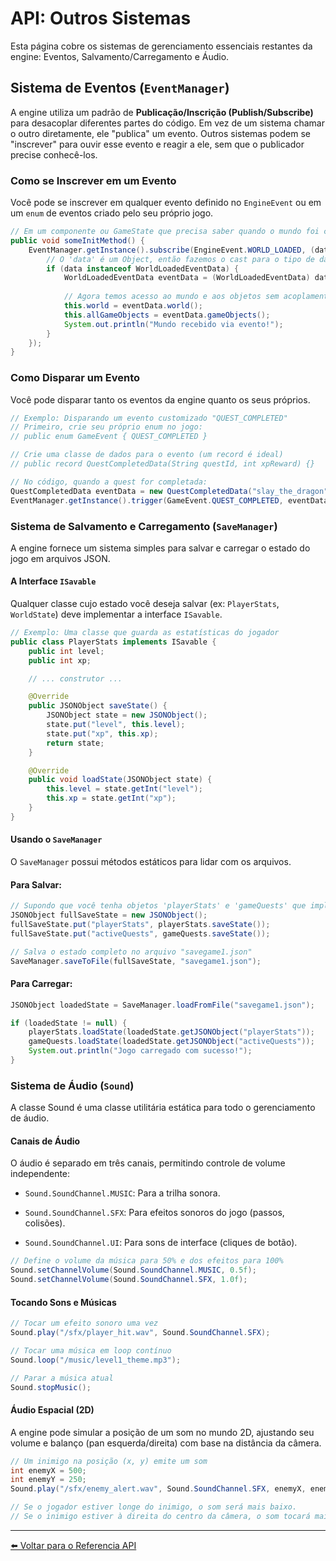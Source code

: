 # API: Outros Sistemas

Esta página cobre os sistemas de gerenciamento essenciais restantes da engine: Eventos, Salvamento/Carregamento e Áudio.

## Sistema de Eventos (`EventManager`)

A engine utiliza um padrão de **Publicação/Inscrição (Publish/Subscribe)** para desacoplar diferentes partes do código. Em vez de um sistema chamar o outro diretamente, ele "publica" um evento. Outros sistemas podem se "inscrever" para ouvir esse evento e reagir a ele, sem que o publicador precise conhecê-los.

### Como se Inscrever em um Evento

Você pode se inscrever em qualquer evento definido no `EngineEvent` ou em um `enum` de eventos criado pelo seu próprio jogo.

```java
// Em um componente ou GameState que precisa saber quando o mundo foi carregado.
public void someInitMethod() {
    EventManager.getInstance().subscribe(EngineEvent.WORLD_LOADED, (data) -> {
        // O 'data' é um Object, então fazemos o cast para o tipo de dado correto.
        if (data instanceof WorldLoadedEventData) {
            WorldLoadedEventData eventData = (WorldLoadedEventData) data;
            
            // Agora temos acesso ao mundo e aos objetos sem acoplamento direto!
            this.world = eventData.world();
            this.allGameObjects = eventData.gameObjects();
            System.out.println("Mundo recebido via evento!");
        }
    });
}
```
### Como Disparar um Evento
Você pode disparar tanto os eventos da engine quanto os seus próprios.
```java
// Exemplo: Disparando um evento customizado "QUEST_COMPLETED"
// Primeiro, crie seu próprio enum no jogo:
// public enum GameEvent { QUEST_COMPLETED }

// Crie uma classe de dados para o evento (um record é ideal)
// public record QuestCompletedData(String questId, int xpReward) {}

// No código, quando a quest for completada:
QuestCompletedData eventData = new QuestCompletedData("slay_the_dragon", 500);
EventManager.getInstance().trigger(GameEvent.QUEST_COMPLETED, eventData);
```
### Sistema de Salvamento e Carregamento (`SaveManager`)
A engine fornece um sistema simples para salvar e carregar o estado do jogo em arquivos JSON.

#### A Interface `ISavable`
Qualquer classe cujo estado você deseja salvar (ex: `PlayerStats`, `WorldState`) deve implementar a interface `ISavable`.
```java
// Exemplo: Uma classe que guarda as estatísticas do jogador
public class PlayerStats implements ISavable {
    public int level;
    public int xp;

    // ... construtor ...

    @Override
    public JSONObject saveState() {
        JSONObject state = new JSONObject();
        state.put("level", this.level);
        state.put("xp", this.xp);
        return state;
    }

    @Override
    public void loadState(JSONObject state) {
        this.level = state.getInt("level");
        this.xp = state.getInt("xp");
    }
}
```

#### Usando o `SaveManager`
O `SaveManager` possui métodos estáticos para lidar com os arquivos.

#### Para Salvar:
```java
// Supondo que você tenha objetos 'playerStats' e 'gameQuests' que implementam ISavable
JSONObject fullSaveState = new JSONObject();
fullSaveState.put("playerStats", playerStats.saveState());
fullSaveState.put("activeQuests", gameQuests.saveState());

// Salva o estado completo no arquivo "savegame1.json"
SaveManager.saveToFile(fullSaveState, "savegame1.json");
```

#### Para Carregar:
```java
JSONObject loadedState = SaveManager.loadFromFile("savegame1.json");

if (loadedState != null) {
    playerStats.loadState(loadedState.getJSONObject("playerStats"));
    gameQuests.loadState(loadedState.getJSONObject("activeQuests"));
    System.out.println("Jogo carregado com sucesso!");
}
```

### Sistema de Áudio (`Sound`)
A classe Sound é uma classe utilitária estática para todo o gerenciamento de áudio.

#### Canais de Áudio
O áudio é separado em três canais, permitindo controle de volume independente:

- `Sound.SoundChannel.MUSIC`: Para a trilha sonora.

- `Sound.SoundChannel.SFX`: Para efeitos sonoros do jogo (passos, colisões).

- `Sound.SoundChannel.UI`: Para sons de interface (cliques de botão).
```java
// Define o volume da música para 50% e dos efeitos para 100%
Sound.setChannelVolume(Sound.SoundChannel.MUSIC, 0.5f);
Sound.setChannelVolume(Sound.SoundChannel.SFX, 1.0f);
```
#### Tocando Sons e Músicas
```java
// Tocar um efeito sonoro uma vez
Sound.play("/sfx/player_hit.wav", Sound.SoundChannel.SFX);

// Tocar uma música em loop contínuo
Sound.loop("/music/level1_theme.mp3");

// Parar a música atual
Sound.stopMusic();
```
#### Áudio Espacial (2D)
A engine pode simular a posição de um som no mundo 2D, ajustando seu volume e balanço (pan esquerda/direita) com base na distância da câmera.
```java
// Um inimigo na posição (x, y) emite um som
int enemyX = 500;
int enemyY = 250;
Sound.play("/sfx/enemy_alert.wav", Sound.SoundChannel.SFX, enemyX, enemyY);

// Se o jogador estiver longe do inimigo, o som será mais baixo.
// Se o inimigo estiver à direita do centro da câmera, o som tocará mais no alto-falante direito.
```
---
[⬅️ Voltar para o Referencia API](./readme.md)